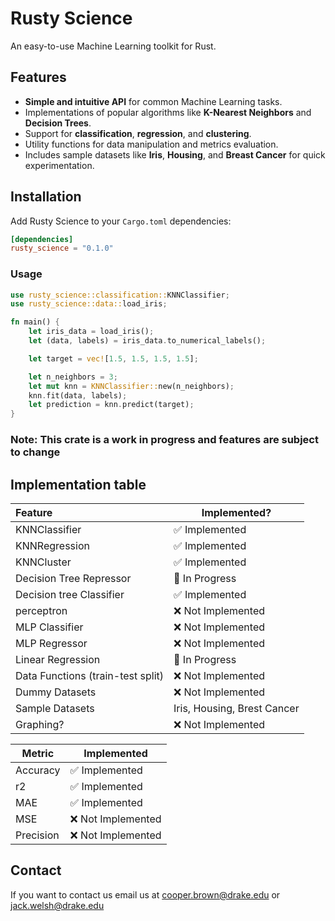 # Rusty Science

An easy-to-use Machine Learning toolkit for Rust.

## Features

- **Simple and intuitive API** for common Machine Learning tasks.
- Implementations of popular algorithms like **K-Nearest Neighbors** and **Decision Trees**.
- Support for **classification**, **regression**, and **clustering**.
- Utility functions for data manipulation and metrics evaluation.
- Includes sample datasets like **Iris**, **Housing**, and **Breast Cancer** for quick experimentation.

## Installation

Add Rusty Science to your `Cargo.toml` dependencies:

```toml
[dependencies]
rusty_science = "0.1.0"
```

### Usage
```rust
use rusty_science::classification::KNNClassifier;
use rusty_science::data::load_iris;

fn main() {
    let iris_data = load_iris();
    let (data, labels) = iris_data.to_numerical_labels();

    let target = vec![1.5, 1.5, 1.5, 1.5];

    let n_neighbors = 3;
    let mut knn = KNNClassifier::new(n_neighbors);
    knn.fit(data, labels);
    let prediction = knn.predict(target);
}

```


### Note: This crate is a work in progress and features are subject to change

## Implementation table

| Feature                           | Implemented?                |
|:----------------------------------|-----------------------------|
| KNNClassifier                     | ✅ Implemented               |                     |
| KNNRegression                     | ✅ Implemented               |
| KNNCluster                        | ✅ Implemented               |
| Decision Tree Repressor           | 🚧 In Progress              |
| Decision tree Classifier          | ✅ Implemented               |
| perceptron                        | ❌ Not Implemented           |
| MLP Classifier                    | ❌ Not Implemented           |
| MLP Regressor                     | ❌ Not Implemented           |
| Linear Regression                 | 🚧 In Progress              |
| Data Functions (train-test split) | ❌ Not Implemented           |
| Dummy Datasets                    | ❌ Not Implemented           |
| Sample Datasets                   | Iris, Housing, Brest Cancer |
| Graphing?                         | ❌ Not Implemented           |


| Metric    | Implemented       |
|-----------|-------------------|
| Accuracy  | ✅ Implemented     |
| r2        | ✅ Implemented     |
| MAE       | ✅ Implemented     |
| MSE       | ❌ Not Implemented |
| Precision | ❌ Not Implemented |

## Contact
If you want to contact us email us at cooper.brown@drake.edu or jack.welsh@drake.edu